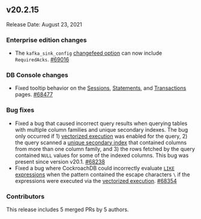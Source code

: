 ## v20.2.15

Release Date: August 23, 2021

<h3 id="v20-2-15-enterprise-edition-changes">Enterprise edition changes</h3>

- The `kafka_sink_config` [changefeed option](https://www.cockroachlabs.com/docs/v20.2/create-changefeed) can now include `RequiredAcks`. [#69016][#69016]

<h3 id="v20-2-15-db-console-changes">DB Console changes</h3>

- Fixed tooltip behavior on the [Sessions](https://www.cockroachlabs.com/docs/v20.2/ui-sessions-page), [Statements](https://www.cockroachlabs.com/docs/v20.2/ui-statements-page), and [Transactions](https://www.cockroachlabs.com/docs/v20.2/ui-transactions-page) pages. [#68477][#68477]

<h3 id="v20-2-15-bug-fixes">Bug fixes</h3>

- Fixed a bug that caused incorrect query results when querying tables with multiple column families and unique secondary indexes. The bug only occurred if 1) [vectorized execution](https://www.cockroachlabs.com/docs/v20.2/vectorized-execution) was enabled for the query, 2) the query scanned a [unique secondary index](https://www.cockroachlabs.com/docs/v20.2/indexes) that contained columns from more than one column family, and 3) the rows fetched by the query contained `NULL` values for some of the indexed columns. This bug was present since version v20.1. [#68238][#68238]
- Fixed a bug where CockroachDB could incorrectly evaluate [`LIKE` expressions](https://www.cockroachlabs.com/docs/v20.2/scalar-expressions#string-pattern-matching) when the pattern contained the escape characters `\` if the expressions were executed via the [vectorized execution](https://www.cockroachlabs.com/docs/v20.2/vectorized-execution). [#68354][#68354]


<h3 id="v20-2-15-contributors">Contributors</h3>

This release includes 5 merged PRs by 5 authors.

[#68238]: https://github.com/cockroachdb/cockroach/pull/68238
[#68354]: https://github.com/cockroachdb/cockroach/pull/68354
[#68477]: https://github.com/cockroachdb/cockroach/pull/68477
[#69016]: https://github.com/cockroachdb/cockroach/pull/69016
